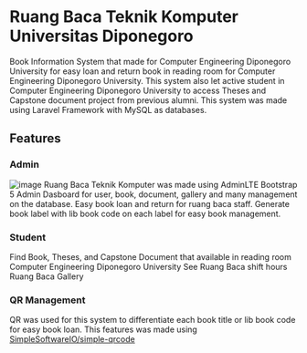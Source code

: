 # Ruang Baca Teknik Komputer Universitas Diponegoro
Book Information System that made for Computer Engineering Diponegoro University for easy loan and return book in reading room for Computer Engineering Diponegoro University. This system also let active student in Computer Engineering Diponegoro University to access Theses and Capstone document project from previous alumni. This system was made using Laravel Framework with MySQL as databases.

## Features
### Admin
![image](https://github.com/Jaczk/rbcTekkom/assets/83487454/d20aa925-0833-4c21-925e-f28b0a8eb184)
Ruang Baca Teknik Komputer was made using AdminLTE Bootstrap 5 Admin Dasboard for user, book, document, gallery and many management on the database.
Easy book loan and return for ruang baca staff.
Generate book label with lib book code on each label for easy book management.

### Student
Find Book, Theses, and Capstone Document that available in reading room Computer Engineering Diponegoro University
See Ruang Baca shift hours
Ruang Baca Gallery

### QR Management
QR was used for this system to differentiate each book title or lib book code for easy book loan.
This features was made using [SimpleSoftwareIO/simple-qrcode](https://github.com/SimpleSoftwareIO/simple-qrcode)


